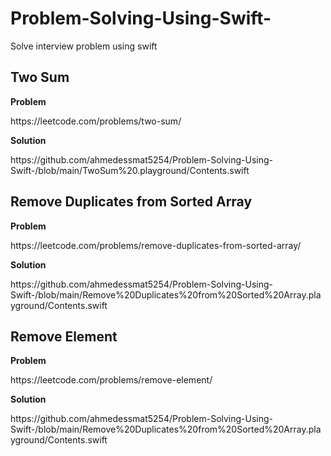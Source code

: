 # Problem-Solving-Using-Swift-
Solve interview problem using swift

## Two Sum
  <p><b>Problem</b></p>
  <p>https://leetcode.com/problems/two-sum/<p>
  
  <p><b>Solution</b></p>
  <p>https://github.com/ahmedessmat5254/Problem-Solving-Using-Swift-/blob/main/TwoSum%20.playground/Contents.swift</p>
  
## Remove Duplicates from Sorted Array 
  <p><b>Problem</b></p>
  <p>https://leetcode.com/problems/remove-duplicates-from-sorted-array/</p>
  
  <p><b>Solution</b></p>
  <p>https://github.com/ahmedessmat5254/Problem-Solving-Using-Swift-/blob/main/Remove%20Duplicates%20from%20Sorted%20Array.playground/Contents.swift</p>
  

## Remove Element  
  <p><b>Problem</b></p>
  <p>https://leetcode.com/problems/remove-element/</p>
  
  <p><b>Solution</b></p>
  <p>https://github.com/ahmedessmat5254/Problem-Solving-Using-Swift-/blob/main/Remove%20Duplicates%20from%20Sorted%20Array.playground/Contents.swift</p>
